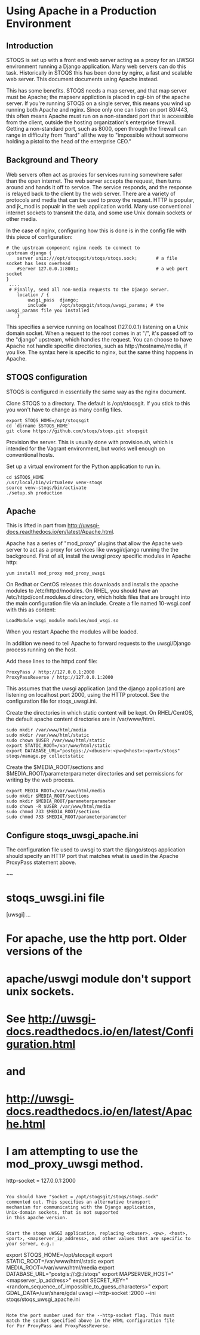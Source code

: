 # Using Apache in a Production Environment

## Introduction

STOQS is set up with a front end web server acting as a proxy
for an UWSGI environment running a Django application. Many web
servers can do this task. Historically in STOQS this has been done by 
nginx, a fast and scalable web server. This document documents
using Apache instead. 

This has some benefits. STOQS needs a map server, and that map server
must be Apache; the mapserv appliction is placed in cgi-bin of the
apache server. If you're running STOQS on a single server, this means
you wind up running both Apache and nginx. Since only one can
listen on port 80/443, this often means Apache must run on a non-standard
port that is accessible from the client, outside the hosting organization's
enterprise firewall. Getting a non-standard port, such as 8000, open
through the firewall can range in difficulty from "hard" all the way to
"impossible without someone holding a pistol to the head of the 
enterprise CEO."

## Background and Theory

Web servers often act as proxies for services running somewhere 
safer than the open internet. The web server accepts the request,
then turns around and hands it off to service. The service responds,
and the response is relayed back to the client by the web server. 
There are a variety of protocols and media that can be used to proxy the
request. HTTP is popular, and jk_mod is popualr in the web application
world. Many use conventional internet sockets to transmit the data,
and some use Unix domain sockets or other media.

In the case of nginx, configuring how this is done is 
in the config file with this piece of configuration:

~~~
# the upstream component nginx needs to connect to
upstream django {
    server unix:///opt/stoqsgit/stoqs/stoqs.sock;       # a file socket has less overhead
    #server 127.0.0.1:8001;                             # a web port socket
}
 ....
 # Finally, send all non-media requests to the Django server.
    location / {
        uwsgi_pass  django;
        include     /opt/stoqsgit/stoqs/uwsgi_params; # the uwsgi_params file you installed
    }
~~~~

This specifies a service running on localhost (127.0.0.1) listening on 
a Unix domain socket. When a request to the root comes in at
"/", it's passed off to the "django" upstream, which handles the
request. You can choose to have Apache not handle specific directories,
such as http://hostname/media, if you like. The syntax here is specific 
to nginx, but the same thing happens in Apache. 

## STOQS configuration

STOQS is configured in essentially the same way as the nginx document.

Clone STOQS to a directory. The default is /opt/stoqsgit. If you stick
to this you won't have to change as many config files.

~~~
export STOQS_HOME=/opt/stoqsgit
cd `dirname $STOQS_HOME`
git clone https://github.com/stoqs/stoqs.git stoqsgit
~~~

Provision the server. This is usually done with provision.sh, 
which is intended for the Vagrant environment, but works well 
enough on conventional hosts.

Set up a virtual enviroment for the Python application to run in.

~~~
cd $STOQS_HOME 
/usr/local/bin/virtualenv venv-stoqs
source venv-stoqs/bin/activate
./setup.sh production
~~~

## Apache

This is lifted in part from http://uwsgi-docs.readthedocs.io/en/latest/Apache.html.

Apache has a series of "mod_proxy" plugins that allow the Apache web server to act
as a proxy for services like uwsgi/django running the the background. First of all,
install the uwsgi proxy specific modules in Apache http:

~~~
yum install mod_proxy mod_proxy_uwsgi 
~~~

On Redhat or CentOS releases this downloads and installs the apache modules to 
/etc/httpd/modules. On RHEL, you should have an /etc/httpd/conf.modules.d directory,
which holds files that are brought into the main configuration file via an 
include. Create a file named 10-wsgi.conf with this as content:

~~~
LoadModule wsgi_module modules/mod_wsgi.so
~~~~

When you restart Apache the modules will be loaded.

In addition we need to tell Apache to forward requests to the uwsgi/Django
process running on the host. 

Add these lines to the httpd.conf file:

~~~~
ProxyPass / http://127.0.0.1:2000
ProxyPassReverse / http://127.0.0.1:2000
~~~~

This assumes that the uwsgi application (and the django application) 
are listening on localhost port 2000, using the HTTP protocol. See the
configuration file for stoqs_uwsgi.ini.

Create the directories in which static content will be kept.
On RHEL/CentOS, the default apache content directories are
in /var/www/html.

~~~
sudo mkdir /var/www/html/media
sudo mkdir /var/www/html/static
sudo chown $USER /var/www/html/static
export STATIC_ROOT=/var/www/html/static
export DATABASE_URL="postgis://<dbuser>:<pw>@<host>:<port>/stoqs"
stoqs/manage.py collectstatic
~~~

Create the $MEDIA_ROOT/sections and $MEDIA_ROOT/parameterparameter directories and set permissions for writing by the web process.

~~~~
export MEDIA_ROOT=/var/www/html/media
sudo mkdir $MEDIA_ROOT/sections
sudo mkdir $MEDIA_ROOT/parameterparameter
sudo chown -R $USER /var/www/html/media
sudo chmod 733 $MEDIA_ROOT/sections
sudo chmod 733 $MEDIA_ROOT/parameterparameter
~~~~

## Configure stoqs_uwsgi_apache.ini

The configuration file used to uwsgi to start the django/stoqs application
should specify an HTTP port that matches what is used in the Apache
ProxyPass statement above.

~~
# stoqs_uwsgi.ini file
[uwsgi]
...
# For apache, use the http port. Older versions of the
# apache/uswgi module don't support unix sockets.
# See http://uwsgi-docs.readthedocs.io/en/latest/Configuration.html
# and
# http://uwsgi-docs.readthedocs.io/en/latest/Apache.html

# I am attempting to use the mod_proxy_uwsgi method.
http-socket = 127.0.0.1:2000
~~~

You should have "socket = /opt/stoqsgit/stoqs/stoqs.sock"
commented out. This specifies an alternative transport
mechanism for communicating with the Django application,
Unix-domain sockets, that is not supported
in this apache version.


Start the stoqs uWSGI application, replacing <dbuser>, <pw>, <host>, <port>, <mapserver_ip_address>, and other values that are specific to your server, e.g.:

~~~~
export STOQS_HOME=/opt/stoqsgit
export STATIC_ROOT=/var/www/html/static
export MEDIA_ROOT=/var/www/html/media
export DATABASE_URL="postgis://<dbuser>:<pw>@<host>:<port>/stoqs"
export MAPSERVER_HOST="<mapserver_ip_address>"
export SECRET_KEY="<random_sequence_of_impossible_to_guess_characters>"
export GDAL_DATA=/usr/share/gdal
uwsgi --http-socket :2000 --ini stoqs/stoqs_uwsgi_apache.ini
~~~~~

Note the port number used for the --http-socket flag. This must 
match the socket specified above in the HTML configuration file
for For ProxyPass and ProxyPassReverse.

